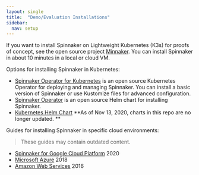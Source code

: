```yaml
---
layout: single
title:  "Demo/Evaluation Installations"
sidebar:
  nav: setup
---
```


If you want to install Spinnaker on Lightweight Kubernetes (K3s) for proofs of concept, see the open source project [Minnaker](https://github.com/armory/minnaker). You can install Spinnaker in about 10 minutes in a local or cloud VM.

Options for installing Spinnaker in Kubernetes:

* [Spinnaker Operator for Kubernetes](https://github.com/armory/spinnaker-operator) is an open source Kubernetes Operator for deploying and managing Spinnaker. You can install a basic version of Spinnaker or use Kustomize files for advanced configuration.
* [Spinnaker Operator](https://operatorhub.io/operator/spinnaker-operator) is an open source Helm chart for installing Spinnaker.
* [Kubernetes Helm Chart](https://github.com/kubernetes/charts/tree/master/stable/spinnaker) **As of Nov 13, 2020, charts in this repo are no longer updated. **

Guides for installing Spinnaker in specific cloud environments:

>These guides may contain outdated content.

* [Spinnaker for Google Cloud Platform](https://cloud.google.com/docs/ci-cd/spinnaker/spinnaker-for-gcp) 2020
* [Microsoft Azure](https://azure.microsoft.com/en-us/resources/templates/301-jenkins-acr-spinnaker-k8s/) 2018
* [Amazon Web Services](https://aws.amazon.com/about-aws/whats-new/2016/08/netflix-oss-spinnaker-on-the-aws-cloud-quick-start-reference-deployment/) 2016






